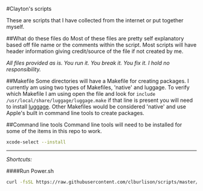 #Clayton's scripts

These are scripts that I have collected from the internet or put together myself.


##What do these files do
Most of these files are pretty self explanatory based off file name or the comments within the script. Most scripts will have header information giving credit/source of the file if not created by me.

_All files provided as is. You run it. You break it. You fix it. I hold no responsibility._

##Makefile
Some directories will have a Makefile for creating packages. I currently am using two types of Makefiles, 'native' and luggage. To verify which Makefile I am using open the file and look for ``include /usr/local/share/luggage/luggage.make`` if that line is present you will need to install [luggage](https://github.com/unixorn/luggage). Other Makefiles would be considered 'native' and use Apple's built in command line tools to create packages.

##Command line tools
Command line tools will need to be installed for some of the items in this repo to work.

```bash
xcode-select --install
```

---
_Shortcuts:_

####Run Power.sh
```bash
curl -fsSL https://raw.githubusercontent.com/clburlison/scripts/master/clburlison_scripts/power_info/power.sh | sh
```